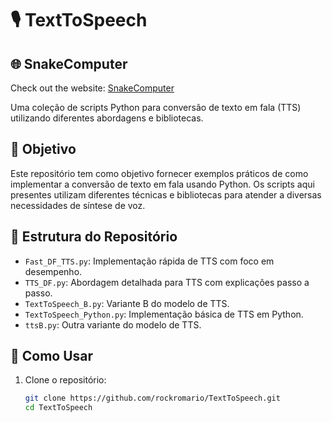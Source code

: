 # 🎙️ TextToSpeech

## 🌐 SnakeComputer

Check out the website: [SnakeComputer](https://snakecomputer.netlify.app)

Uma coleção de scripts Python para conversão de texto em fala (TTS) utilizando diferentes abordagens e bibliotecas.

## 📌 Objetivo

Este repositório tem como objetivo fornecer exemplos práticos de como implementar a conversão de texto em fala usando Python. Os scripts aqui presentes utilizam diferentes técnicas e bibliotecas para atender a diversas necessidades de síntese de voz.

## 📂 Estrutura do Repositório

- `Fast_DF_TTS.py`: Implementação rápida de TTS com foco em desempenho.
- `TTS_DF.py`: Abordagem detalhada para TTS com explicações passo a passo.
- `TextToSpeech_B.py`: Variante B do modelo de TTS.
- `TextToSpeech_Python.py`: Implementação básica de TTS em Python.
- `ttsB.py`: Outra variante do modelo de TTS.

## 🚀 Como Usar

1. Clone o repositório:

   ```bash
   git clone https://github.com/rockromario/TextToSpeech.git
   cd TextToSpeech
